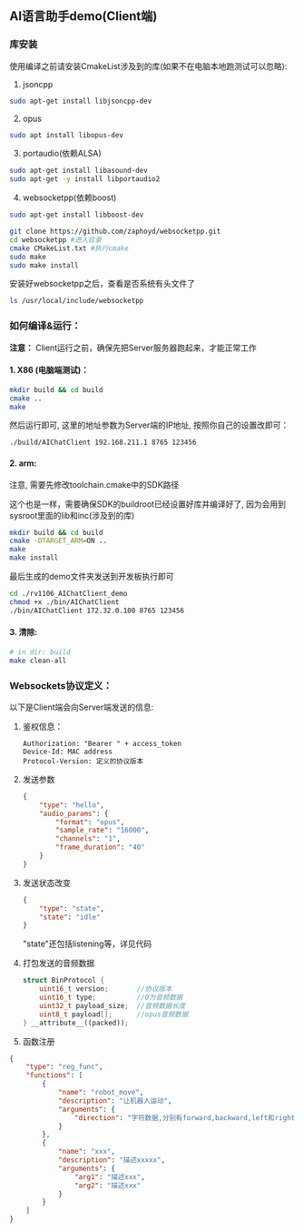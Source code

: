 
## AI语言助手demo(Client端)

### 库安装

使用编译之前请安装CmakeList涉及到的库(如果不在电脑本地跑测试可以忽略):

1. jsoncpp

```sh
sudo apt-get install libjsoncpp-dev
```

2. opus

```sh
sudo apt install libopus-dev
```

3. portaudio(依赖ALSA)

```sh
sudo apt-get install libasound-dev
sudo apt-get -y install libportaudio2
```

4. websocketpp(依赖boost)

```sh
sudo apt-get install libboost-dev

git clone https://github.com/zaphoyd/websocketpp.git
cd websocketpp #进入目录
cmake CMakeList.txt #执行cmake
sudo make
sudo make install
```

安装好websocketpp之后，查看是否系统有头文件了

```sh
ls /usr/local/include/websocketpp
```

### 如何编译&运行：

**注意：** Client运行之前，确保先把Server服务器跑起来，才能正常工作

#### 1. X86 (电脑端测试)： 
```sh
mkdir build && cd build
cmake ..
make
```
然后运行即可, 这里的地址参数为Server端的IP地址, 按照你自己的设置改即可：
```sh
./build/AIChatClient 192.168.211.1 8765 123456
```

#### 2. arm:

注意, 需要先修改toolchain.cmake中的SDK路径

这个也是一样，需要确保SDK的buildroot已经设置好库并编译好了, 因为会用到sysroot里面的lib和inc(涉及到的库)

```sh
mkdir build && cd build
cmake -DTARGET_ARM=ON ..
make
make install
```

最后生成的demo文件夹发送到开发板执行即可

```sh
cd ./rv1106_AIChatClient_demo
chmod +x ./bin/AIChatClient
./bin/AIChatClient 172.32.0.100 8765 123456
```

#### 3. 清除:

```sh
# in dir: build
make clean-all
```

### Websockets协议定义：

以下是Client端会向Server端发送的信息:

1. 鉴权信息：

   ```
   Authorization: "Bearer " + access_token
   Device-Id: MAC address
   Protocol-Version: 定义的协议版本
   ```

2. 发送参数

   ```json
   {
       "type": "hello",
       "audio_params": {
           "format": "opus",
           "sample_rate": "16000",
           "channels": "1",
           "frame_duration": "40"
       }
   }
   ```

3. 发送状态改变

   ```json
   {
       "type": "state", 
       "state": "idle" 
   }
   ```
    "state"还包括listening等，详见代码

4. 打包发送的音频数据

   ```cpp
   struct BinProtocol {
       uint16_t version;       //协议版本
       uint16_t type;          //0为音频数据
       uint32_t payload_size;  //音频数据长度
       uint8_t payload[];      //opus音频数据
   } __attribute__((packed));
   ```

5. 函数注册

```json
{
    "type": "reg_func",
    "functions": [
        {
            "name": "robot_move",
            "description": "让机器人运动",
            "arguments": {
                "direction": "字符数据,分别有forward,backward,left和right"
            }
        },
        {
            "name": "xxx",
            "description": "描述xxxxx",
            "arguments": {
                "arg1": "描述xxx",
                "arg2": "描述xxx"
            }
        }
    ]
}
```